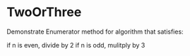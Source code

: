 # TwoOrThree

Demonstrate Enumerator method for algorithm that satisfies:

if n is even, divide by 2
if n is odd, mulitply by 3

